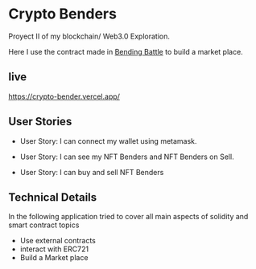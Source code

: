 # Crypto Benders

Proyect II of my blockchain/ Web3.0 Exploration.

Here I use the contract made in [Bending Battle](https://github.com/jesusantguerrero/bending-battle) to build a market place.

## live
https://crypto-bender.vercel.app/

## User Stories

- User Story: I can connect my wallet using metamask.

- User Story: I can see my NFT Benders and NFT Benders on Sell.

- User Story: I can buy and sell NFT Benders

## Technical Details
In the following application tried to cover all main aspects of solidity and smart contract topics

- Use external contracts
- interact with ERC721
- Build a Market place
